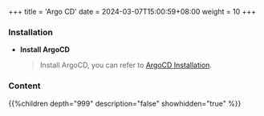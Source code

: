 +++
title = 'Argo CD'
date = 2024-03-07T15:00:59+08:00
weight = 10
+++


### Installation
- **Install ArgoCD** 
    > Install ArgoCD, you can refer to [ArgoCD Installation](Software/CICD/ArgoCD/index.md).

### Content
{{%children depth="999" description="false" showhidden="true" %}}
